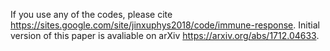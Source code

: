 If you use any of the codes, please cite https://sites.google.com/site/jinxuphys2018/code/immune-response. Initial version of this paper is avaliable on arXiv https://arxiv.org/abs/1712.04633.
